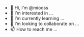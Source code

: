 - 👋 Hi, I’m @miooss
- 👀 I’m interested in ...
- 🌱 I’m currently learning ...
- 💞️ I’m looking to collaborate on ...
- 📫 How to reach me ...

<!---
miooss/miooss is a ✨ special ✨ repository because its `README.md` (this file) appears on your GitHub profile.
You can click the Preview link to take a look at your changes.
--->
